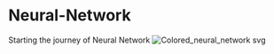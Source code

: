 # Neural-Network
Starting the journey of Neural Network
![Colored_neural_network svg](https://github.com/user-attachments/assets/7a2828ca-07c0-41ee-bcb2-ff6ca6d3b60f)
